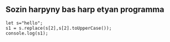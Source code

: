 ## Sozin harpyny bas harp etyan programma 
```
let s="hello";
s1 = s.replace(s[2],s[2].toUpperCase());
console.log(s1);
```
